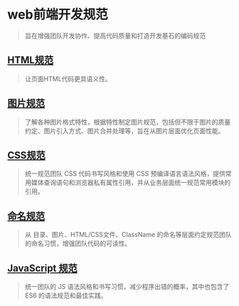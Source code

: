 # web前端开发规范

> 旨在增强团队开发协作、提高代码质量和打造开发基石的编码规范

## [HTML规范](https://github.com/ReZhangxin/Standard/blob/master/HTML%E8%A7%84%E8%8C%83.md) 

> 让页面HTML代码更具语义性。

## [图片规范](https://github.com/ReZhangxin/Standard/blob/master/%E5%9B%BE%E7%89%87%E8%A7%84%E8%8C%83.md)

> 了解各种图片格式特性，根据特性制定图片规范，包括但不限于图片的质量约定、图片引入方式、图片合并处理等，旨在从图片层面优化页面性能。

## [CSS规范](https://github.com/ReZhangxin/Standard/blob/master/CSS%20%E8%A7%84%E8%8C%83.md)

> 统一规范团队 CSS 代码书写风格和使用 CSS 预编译语言语法风格，提供常用媒体查询语句和浏览器私有属性引用，并从业务层面统一规范常用模块的引用。

## [命名规范](https://github.com/ReZhangxin/Standard/blob/master/%E5%91%BD%E5%90%8D%E8%A7%84%E8%8C%83.md)

> 从 目录、图片、HTML/CSS文件、ClassName 的命名等层面约定规范团队的命名习惯，增强团队代码的可读性。

## [JavaScript 规范](https://github.com/ReZhangxin/Standard/blob/master/JavaScript%E8%A7%84%E8%8C%83.md)

> 统一团队的 JS 语法风格和书写习惯，减少程序出错的概率，其中也包含了 ES6 的语法规范和最佳实践。
